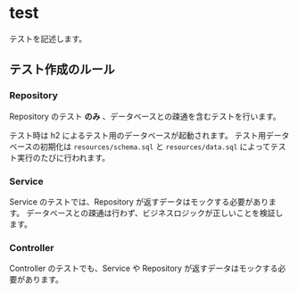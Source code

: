 # test

テストを記述します。

## テスト作成のルール

### Repository

Repository のテスト **のみ** 、データベースとの疎通を含むテストを行います。

テスト時は h2 によるテスト用のデータベースが起動されます。
テスト用データベースの初期化は `resources/schema.sql` と `resources/data.sql` によってテスト実行のたびに行われます。

### Service

Service のテストでは、Repository が返すデータはモックする必要があります。
データベースとの疎通は行わず、ビジネスロジックが正しいことを検証します。

### Controller

Controller のテストでも、Service や Repository が返すデータはモックする必要があります。
